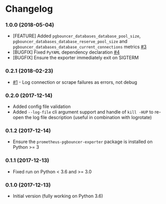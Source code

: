 # Changelog

### 1.0.0 (2018-05-04)
- [FEATURE] Added `pgbouncer_databases_database_pool_size`, `pgbouncer_databases_database_reserve_pool_size` and `pgbouncer_databases_database_current_connections` metrics [#3](https://github.com/spreaker/prometheus-pgbouncer-exporter/pull/3)
- [BUGFIX] Fixed `PyYAML` dependency declaration [#4](https://github.com/spreaker/prometheus-pgbouncer-exporter/pull/4)
- [BUGFIX] Ensure the exporter immediately exit on SIGTERM

### 0.2.1 (2018-02-23)
- [#1](https://github.com/spreaker/prometheus-pgbouncer-exporter/pull/1) - Log connection or scrape failures as errors, not debug

### 0.2.0 (2017-12-14)
- Added config file validation
- Added `--log-file` cli argument support and handle of `kill -HUP` to re-open the log file description (useful in combination with logrotate)

### 0.1.2 (2017-12-14)

- Ensure the `prometheus-pgbouncer-exporter` package is installed on Python >= 3

### 0.1.1 (2017-12-13)

- Fixed run on Python < 3.6 and >= 3.0

### 0.1.0 (2017-12-13)

- Initial version (fully working on Python 3.6)
